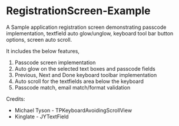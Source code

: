 RegistrationScreen-Example
==========================

A Sample application registration screen demonstrating passcode implementation, textfield auto glow/unglow, keyboard tool bar button options, screen auto scroll.

It includes the below features, 

 1. Passcode screen implementation
 2. Auto glow on the selected text boxes and passcode fields
 3. Previous, Next and Done keyboard toolbar implementation
 4. Auto scroll for the textfields area below the keyboard
 5. Passcode match, email match/format validation
 
Credits:
- Michael Tyson - TPKeyboardAvoidingScrollView
- Kinglate - JYTextField
